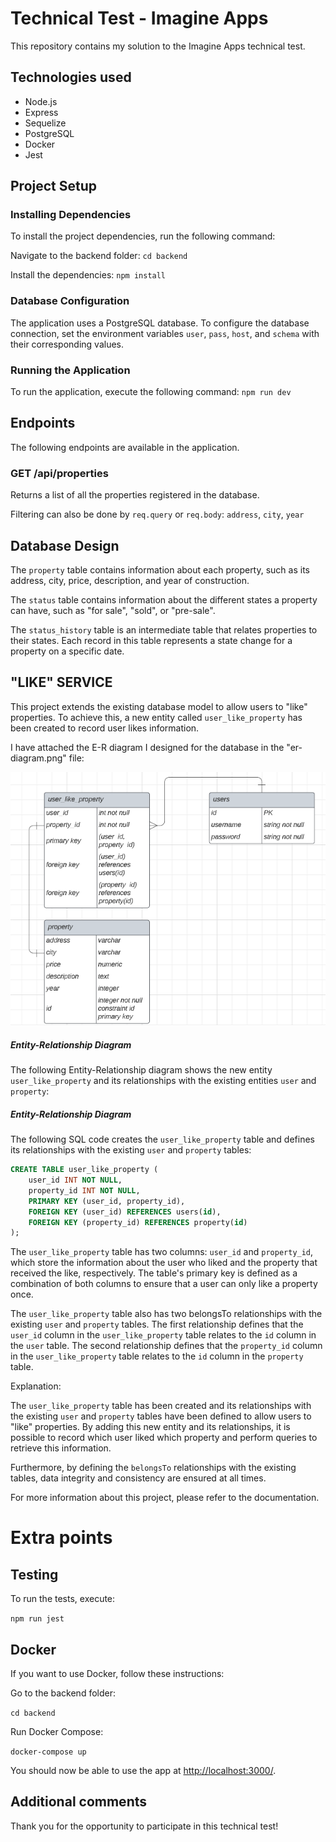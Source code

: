 # Technical Test - Imagine Apps

This repository contains my solution to the Imagine Apps technical test.

## Technologies used

- Node.js
- Express
- Sequelize
- PostgreSQL
- Docker
- Jest

## Project Setup

### Installing Dependencies

To install the project dependencies, run the following command:

Navigate to the backend folder: `cd backend`

Install the dependencies: `npm install`

### Database Configuration

The application uses a PostgreSQL database. To configure the database connection, set the environment variables `user`, `pass`, `host`, and `schema` with their corresponding values.

<!-- Additionally, run the following command to create the necessary tables in the database: Copy code `npx sequelize-cli db:migrate` -->

### Running the Application

To run the application, execute the following command: `npm run dev`

## Endpoints

The following endpoints are available in the application.

### GET /api/properties

Returns a list of all the properties registered in the database.

Filtering can also be done by `req.query` or `req.body`: `address`, `city`, `year`

<!-- ### POST /properties/:id/like Registers that a user has "liked" a specific property. The `id` of the property should be specified in the URL. -->

## Database Design

The `property` table contains information about each property, such as its address, city, price, description, and year of construction.

The `status` table contains information about the different states a property can have, such as "for sale", "sold", or "pre-sale".

The `status_history` table is an intermediate table that relates properties to their states. Each record in this table represents a state change for a property on a specific date.

<!-- The `likes` table records the "likes" that users have given to properties. Each record in this table represents a user's "like" for a property on a specific date. -->

## "LIKE" SERVICE

This project extends the existing database model to allow users to "like" properties. To achieve this, a new entity called `user_like_property` has been created to record user likes information.

I have attached the E-R diagram I designed for the database in the "er-diagram.png" file:

![Alt Text](/backend/er-diagram.png)

##### Entity-Relationship Diagram

The following Entity-Relationship diagram shows the new entity `user_like_property` and its relationships with the existing entities `user` and `property`:

##### Entity-Relationship Diagram

The following SQL code creates the `user_like_property` table and defines its relationships with the existing `user` and `property` tables:


```sql
CREATE TABLE user_like_property (
    user_id INT NOT NULL,
    property_id INT NOT NULL,
    PRIMARY KEY (user_id, property_id),
    FOREIGN KEY (user_id) REFERENCES users(id),
    FOREIGN KEY (property_id) REFERENCES property(id)
);
```

The `user_like_property` table has two columns: `user_id` and `property_id`, which store the information about the user who liked and the property that received the like, respectively. The table's primary key is defined as a combination of both columns to ensure that a user can only like a property once.

The `user_like_property` table also has two belongsTo relationships with the existing `user` and `property` tables. The first relationship defines that the `user_id` column in the `user_like_property` table relates to the `id` column in the `user` table. The second relationship defines that the `property_id` column in the `user_like_property` table relates to the `id` column in the `property` table.

Explanation:

The `user_like_property` table has been created and its relationships with the existing `user` and `property` tables have been defined to allow users to "like" properties. By adding this new entity and its relationships, it is possible to record which user liked which property and perform queries to retrieve this information.

Furthermore, by defining the `belongsTo` relationships with the existing tables, data integrity and consistency are ensured at all times.

For more information about this project, please refer to the documentation.

# Extra points

## Testing

To run the tests, execute:

`npm run jest`

## Docker

If you want to use Docker, follow these instructions:

Go to the backend folder:

`cd backend`

Run Docker Compose:

`docker-compose up`

You should now be able to use the app at [http://localhost:3000/](http://localhost:3000/).

## Additional comments

Thank you for the opportunity to participate in this technical test!
